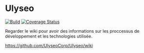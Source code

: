# Ulyseo

[![Build](https://travis-ci.org/UlyseoCorp/Ulyseo.svg)](http://www.apache.org/licenses/LICENSE-2.0.html)
[![Coverage Status](https://coveralls.io/repos/UlyseoCorp/Ulyseo/badge.svg?branch=dev&service=github)](https://coveralls.io/github/UlyseoCorp/Ulyseo?branch=dev)

Regarder le wiki pour avoir des informations sur les proccessus de développement et les technologies utilisée.

https://github.com/UlyseoCorp/Ulyseo/wiki
